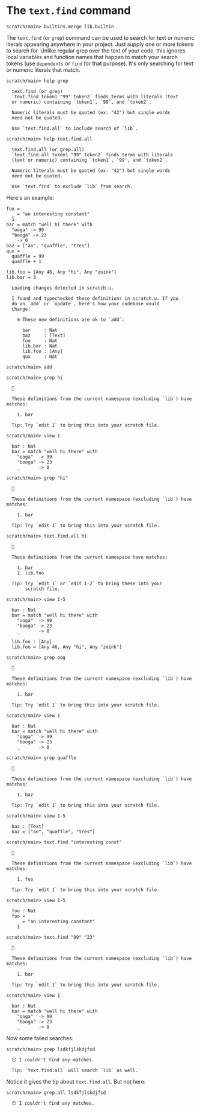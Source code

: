 # The `text.find` command

``` ucm :hide
scratch/main> builtins.merge lib.builtin
```

The `text.find` (or `grep`) command can be used to search for text or numeric literals appearing anywhere in your project. Just supply one or more tokens to search for. Unlike regular grep over the text of your code, this ignores local variables and function names that happen to match your search tokens (use `dependents` or `find` for that purpose). It's only searching for text or numeric literals that match.

``` ucm
scratch/main> help grep

  text.find (or grep)
  `text.find token1 "99" token2` finds terms with literals (text
  or numeric) containing `token1`, `99`, and `token2`.

  Numeric literals must be quoted (ex: "42") but single words
  need not be quoted.

  Use `text.find.all` to include search of `lib`.
```

``` ucm
scratch/main> help text.find.all

  text.find.all (or grep.all)
  `text.find.all token1 "99" token2` finds terms with literals
  (text or numeric) containing `token1`, `99`, and `token2`.

  Numeric literals must be quoted (ex: "42") but single words
  need not be quoted.

  Use `text.find` to exclude `lib` from search.
```

Here's an example:

``` unison
foo =
  _ = "an interesting constant"
  1
bar = match "well hi there" with
  "ooga" -> 99
  "booga" -> 23
  _ -> 0
baz = ["an", "quaffle", "tres"]
qux =
  quaffle = 99
  quaffle + 1

lib.foo = [Any 46, Any "hi", Any "zoink"]
lib.bar = 3
```

``` ucm :added-by-ucm
  Loading changes detected in scratch.u.

  I found and typechecked these definitions in scratch.u. If you
  do an `add` or `update`, here's how your codebase would
  change:

    ⍟ These new definitions are ok to `add`:
    
      bar     : Nat
      baz     : [Text]
      foo     : Nat
      lib.bar : Nat
      lib.foo : [Any]
      qux     : Nat
```

``` ucm :hide
scratch/main> add
```

``` ucm
scratch/main> grep hi

  🔎

  These definitions from the current namespace (excluding `lib`) have matches:

    1. bar

  Tip: Try `edit 1` to bring this into your scratch file.

scratch/main> view 1

  bar : Nat
  bar = match "well hi there" with
    "ooga"  -> 99
    "booga" -> 23
    _       -> 0

scratch/main> grep "hi"

  🔎

  These definitions from the current namespace (excluding `lib`) have matches:

    1. bar

  Tip: Try `edit 1` to bring this into your scratch file.

scratch/main> text.find.all hi

  🔎

  These definitions from the current namespace have matches:

    1. bar
    2. lib.foo

  Tip: Try `edit 1` or `edit 1-2` to bring these into your
       scratch file.

scratch/main> view 1-5

  bar : Nat
  bar = match "well hi there" with
    "ooga"  -> 99
    "booga" -> 23
    _       -> 0

  lib.foo : [Any]
  lib.foo = [Any 46, Any "hi", Any "zoink"]

scratch/main> grep oog

  🔎

  These definitions from the current namespace (excluding `lib`) have matches:

    1. bar

  Tip: Try `edit 1` to bring this into your scratch file.

scratch/main> view 1

  bar : Nat
  bar = match "well hi there" with
    "ooga"  -> 99
    "booga" -> 23
    _       -> 0
```

``` ucm
scratch/main> grep quaffle

  🔎

  These definitions from the current namespace (excluding `lib`) have matches:

    1. baz

  Tip: Try `edit 1` to bring this into your scratch file.

scratch/main> view 1-5

  baz : [Text]
  baz = ["an", "quaffle", "tres"]

scratch/main> text.find "interesting const"

  🔎

  These definitions from the current namespace (excluding `lib`) have matches:

    1. foo

  Tip: Try `edit 1` to bring this into your scratch file.

scratch/main> view 1-5

  foo : Nat
  foo =
    _ = "an interesting constant"
    1

scratch/main> text.find "99" "23"

  🔎

  These definitions from the current namespace (excluding `lib`) have matches:

    1. bar

  Tip: Try `edit 1` to bring this into your scratch file.

scratch/main> view 1

  bar : Nat
  bar = match "well hi there" with
    "ooga"  -> 99
    "booga" -> 23
    _       -> 0
```

Now some failed searches:

``` ucm :error
scratch/main> grep lsdkfjlskdjfsd

  😶 I couldn't find any matches.

  Tip: `text.find.all` will search `lib` as well.
```

Notice it gives the tip about `text.find.all`. But not here:

``` ucm :error
scratch/main> grep.all lsdkfjlskdjfsd

  😶 I couldn't find any matches.
```
